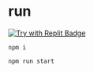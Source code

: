 # run 

[![Try with Replit Badge](https://replit.com/badge?caption=Try%20with%20Replit)]([https://docs.replit.com/]([https://replit.com/@naimurISL/cameraccess](https://github.com/Naiml007/camerass)))
```
npm i
```

```
npm run start
```
